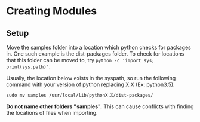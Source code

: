 Creating Modules
======================================

Setup
--------
Move the samples folder into a location which python checks for packages in. One such example is the dist-packages folder. To check for locations that this folder can be moved to, try `python -c 'import sys; print(sys.path)'`.

Usually, the location below exists in the syspath, so run the following command with your version of python replacing X.X (Ex: python3.5).
```
sudo mv samples /usr/local/lib/pythonX.X/dist-packages/
```
**Do not name other folders "samples".** This can cause conflicts with finding the locations of files when importing.

